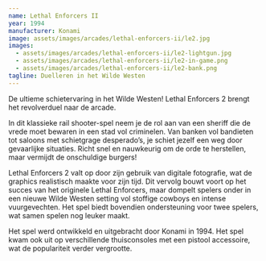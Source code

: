 ```yaml
---
name: Lethal Enforcers II
year: 1994
manufacturer: Konami
image: assets/images/arcades/lethal-enforcers-ii/le2.jpg
images:
  - assets/images/arcades/lethal-enforcers-ii/le2-lightgun.jpg
  - assets/images/arcades/lethal-enforcers-ii/le2-in-game.png
  - assets/images/arcades/lethal-enforcers-ii/le2-bank.png
tagline: Duelleren in het Wilde Westen
---
```


De ultieme schietervaring in het Wilde Westen! Lethal Enforcers 2 brengt het revolverduel naar de arcade.

In dit klassieke rail shooter-spel neem je de rol aan van een sheriff die de vrede moet bewaren in een stad vol
criminelen. Van banken vol bandieten tot saloons met schietgrage desperado’s, je schiet jezelf een weg door gevaarlijke
situaties. Richt snel en nauwkeurig om de orde te herstellen, maar vermijdt de onschuldige burgers!

Lethal Enforcers 2 valt op door zijn gebruik van digitale fotografie, wat de graphics realistisch maakte voor zijn tijd.
Dit vervolg bouwt voort op het succes van het originele Lethal Enforcers, maar dompelt spelers onder in een nieuwe
Wilde Westen setting vol stoffige cowboys en intense vuurgevechten. Het spel biedt bovendien ondersteuning voor twee
spelers, wat samen spelen nog leuker maakt.

Het spel werd ontwikkeld en uitgebracht door Konami in 1994. Het spel kwam ook uit op verschillende thuisconsoles met
een pistool accessoire, wat de populariteit verder vergrootte.